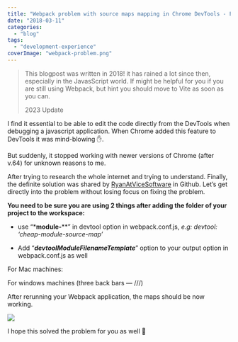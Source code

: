 ```yaml
---
title: "Webpack problem with source maps mapping in Chrome DevTools - Fixed"
date: "2018-03-11"
categories:
  - "blog"
tags:
  - "development-experience"
coverImage: "webpack-problem.png"
---
```


> This blogpost was written in 2018! it has rained a lot since then, especially in the JavasScript world. If might be helpful for you if you are still using Webpack, but hint you should move to Vite as soon as you can.
>
> 2023 Update

I find it essential to be able to edit the code directly from the DevTools when debugging a javascript application. When Chrome added this feature to DevTools it was mind-blowing ✋.

But suddenly, it stopped working with newer versions of Chrome (after v.64) for unknown reasons to me.


After trying to research the whole internet and trying to understand. Finally, the definite solution was shared by [RyanAtViceSoftware](https://github.com/webpack/webpack/issues/6400) in Github. Let’s get directly into the problem without losing focus on fixing the problem.

**You need to be sure you are using 2 things after adding the folder of your project to the workspace:**

- use “\***module-**\*\*” in devtool option in webpack.conf.js, _e.g: devtool: ‘cheap-module-source-map’_

- Add “_**devtoolModuleFilenameTemplate**_” option to your output option in webpack.conf.js as well

For Mac machines:
<!--
```
output: {
  ...
  devtoolModuleFilenameTemplate: info =>
    'file://' + path.*resolve*(info.absoluteResourcePath).replace(/\\/g, '/'),

``` -->

For windows machines (three back bars — ///)

<!-- ```
output: {
  ...
  devtoolModuleFilenameTemplate: info =>
    'file:///' + path.*resolve*(info.absoluteResourcePath).replace(/\\/g, '/'),

``` -->

After rerunning your Webpack application, the maps should be now working.

![](./images/webpack-problem.png)

I hope this solved the problem for you as well 💛

